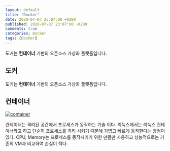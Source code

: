 ```yaml
---
layout: default
title: "Docker"
date: 2020-07-07 23:07:00 +0200
published: 2020-07-07 23:07:00 +0200
comments: true
categories: Docker
tags: [Docker]
---
```


도커는 __컨테이너__ 기반의 오픈소스 가상화 플랫폼입니다.

<!--more-->

## 도커
도커는 __컨테이너__ 기반의 오픈소스 가상화 플랫폼입니다.

## 컨테이너

<a href="/assets/images/{{page.id}}/container-what-is-container.png"> <img
	class="center-block img-responsive"
	src="/assets/images/{{page.id}}/container-what-is-container.png" alt="container"/>
</a>

컨테이너는 격리된 공간에서 프로세스가 동작하는 기술 이다.
리눅스에서는 리눅스 컨테이너라고 하고 단순히 프로세스를 격리 시키기 때문에
가볍고 빠르게 동작한다는 장점이 있다. CPU, Memory는 프로세스를 동작시키기
위한 만큼만 사용하고 성능적으로는 기존의 VM과 비교하여 손실이 적다.


